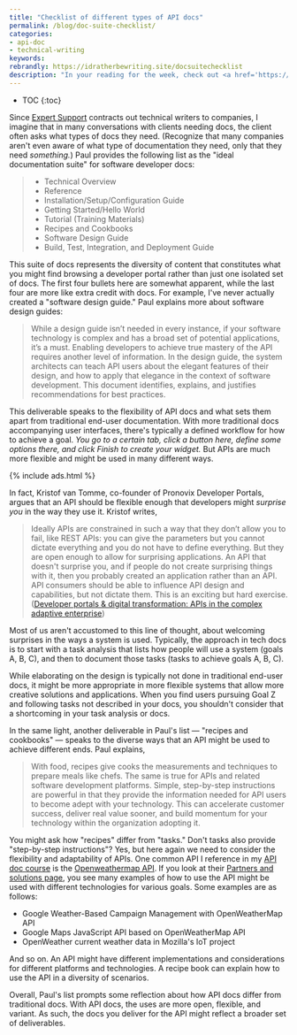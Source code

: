 ```yaml
---
title: "Checklist of different types of API docs"
permalink: /blog/doc-suite-checklist/
categories:
- api-doc
- technical-writing
keywords:
rebrandly: https://idratherbewriting.site/docsuitechecklist
description: "In your reading for the week, check out <a href='https://expertsupport.com/2020/02/the-ideal-documentation-suite-for-software-developers/'>The Ideal Documentation Suite for Software Developers</a>, by Paul Gustafson. In this article, Paul answers the question, <i>What does Expert Support recommend for the contents of an ideal documentation suite for software targeted at software developers?</i>"
---
```


* TOC
{:toc}

Since [Expert Support](https://expertsupport.com/services/) contracts out technical writers to companies, I imagine that in many conversations with clients needing docs, the client often asks what types of docs they need. (Recognize that many companies aren't even aware of what type of documentation they need, only that they need *something.*) Paul provides the following list as the "ideal documentation suite" for software developer docs:

> * Technical Overview
> * Reference
> * Installation/Setup/Configuration Guide
> * Getting Started/Hello World
> * Tutorial (Training Materials)
> * Recipes and Cookbooks
> * Software Design Guide
> * Build, Test, Integration, and Deployment Guide

This suite of docs represents the diversity of content that constitutes what you might find browsing a developer portal rather than just one isolated set of docs. The first four bullets here are somewhat apparent, while the last four are more like extra credit with docs. For example, I've never actually created a "software design guide." Paul explains more about software design guides:

> While a design guide isn’t needed in every instance, if your software technology is complex and has a broad set of potential applications, it’s a must. Enabling developers to achieve true mastery of the API requires another level of information. In the design guide, the system architects can teach API users about the elegant features of their design, and how to apply that elegance in the context of software development. This document identifies, explains, and justifies recommendations for best practices.

This deliverable speaks to the flexibility of API docs and what sets them apart from traditional end-user documentation. With more traditional docs accompanying user interfaces, there's typically a defined workflow for how to achieve a goal. *You go to a certain tab, click a button here, define some options there, and click Finish to create your widget.* But APIs are much more flexible and might be used in many different ways.

{% include ads.html %}

In fact, Kristof van Tomme, co-founder of Pronovix Developer Portals, argues that an API should be flexible enough that developers might *surprise you* in the way they use it. Kristof writes,

> Ideally APIs are constrained in such a way that they don’t allow you to fail, like REST APIs: you can give the parameters but you cannot dictate everything and you do not have to define everything. But they are open enough to allow for surprising applications. An API that doesn't surprise you, and if people do not create surprising things with it, then you probably created an application rather than an API. API consumers should be able to influence API design and capabilities, but not dictate them. This is an exciting but hard exercise. ([Developer portals & digital transformation: APIs in the complex adaptive enterprise](https://pronovix.com/blog/devportals-digital-transformation))

Most of us aren't accustomed to this line of thought, about welcoming surprises in the ways a system is used. Typically, the approach in tech docs is to start with a task analysis that lists how people will use a system (goals A, B, C), and then to document those tasks (tasks to achieve goals A, B, C).

While elaborating on the design is typically not done in traditional end-user docs, it might be more appropriate in more flexible systems that allow more creative solutions and applications. When you find users pursuing Goal Z and following tasks not described in your docs, you shouldn't consider that a shortcoming in your task analysis or docs.

In the same light, another deliverable in Paul's list &mdash; "recipes and cookbooks" &mdash; speaks to the diverse ways that an API might be used to achieve different ends. Paul explains,

> With food, recipes give cooks the measurements and techniques to prepare meals like chefs. The same is true for APIs and related software development platforms. Simple, step-by-step instructions are powerful in that they provide the information needed for API users to become adept with your technology. This can accelerate customer success, deliver real value sooner, and build momentum for your technology within the organization adopting it.

You might ask how "recipes" differ from "tasks." Don't tasks also provide "step-by-step instructions"? Yes, but here again we need to consider the flexibility and adaptability of APIs. One common API I reference in my [API doc course](/learnapidoc/) is the [Openweathermap API](https://openweathermap.org/api). If you look at their [Partners and solutions page](https://openweathermap.org/examples), you see many examples of how to use the API might be used with different technologies for various goals. Some examples are as follows:

* Google Weather-Based Campaign Management with OpenWeatherMap API
* Google Maps JavaScript API based on OpenWeatherMap API
* OpenWeather current weather data in Mozilla's IoT project

And so on. An API might have different implementations and considerations for different platforms and technologies. A recipe book can explain how to use the API in a diversity of scenarios.

Overall, Paul's list prompts some reflection about how API docs differ from traditional docs. With API docs, the uses are more open, flexible, and variant. As such, the docs you deliver for the API might reflect a broader set of deliverables.
